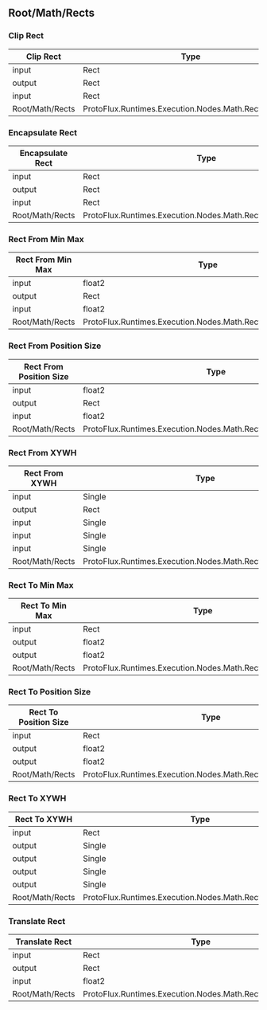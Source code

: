 <!-----------------------------------------------------------------------+
 ! This file has been generated using a script. Do not edit it manually. !
 ! Edit the individual node pages instead.                               !
 +----------------------------------------------------------------------->

## Root/Math/Rects

### Clip Rect

<!-- ProtofluxNode:start -->
| Clip Rect | Type | Label |
| --- | ---- | ----- |
| input | Rect | Rect |
| output | Rect | * |
| input | Rect | Mask |
| Root/Math/Rects | ProtoFlux.Runtimes.Execution.Nodes.Math.Rects.ClipRect |  |
<!-- ProtofluxNode:end -->


### Encapsulate Rect

<!-- ProtofluxNode:start -->
| Encapsulate Rect | Type | Label |
| --- | ---- | ----- |
| input | Rect | A |
| output | Rect | * |
| input | Rect | B |
| Root/Math/Rects | ProtoFlux.Runtimes.Execution.Nodes.Math.Rects.EncapsulateRect |  |
<!-- ProtofluxNode:end -->


### Rect From Min Max

<!-- ProtofluxNode:start -->
| Rect From Min Max | Type | Label |
| --- | ---- | ----- |
| input | float2 | Min |
| output | Rect | * |
| input | float2 | Max |
| Root/Math/Rects | ProtoFlux.Runtimes.Execution.Nodes.Math.Rects.RectFromMinMax |  |
<!-- ProtofluxNode:end -->


### Rect From Position Size

<!-- ProtofluxNode:start -->
| Rect From Position Size | Type | Label |
| --- | ---- | ----- |
| input | float2 | Position |
| output | Rect | * |
| input | float2 | Size |
| Root/Math/Rects | ProtoFlux.Runtimes.Execution.Nodes.Math.Rects.RectFromPositionSize |  |
<!-- ProtofluxNode:end -->


### Rect From XYWH

<!-- ProtofluxNode:start -->
| Rect From XYWH | Type | Label |
| --- | ---- | ----- |
| input | Single | X |
| output | Rect | * |
| input | Single | Y |
| input | Single | Width |
| input | Single | Height |
| Root/Math/Rects | ProtoFlux.Runtimes.Execution.Nodes.Math.Rects.RectFromXYWH |  |
<!-- ProtofluxNode:end -->


### Rect To Min Max

<!-- ProtofluxNode:start -->
| Rect To Min Max | Type | Label |
| --- | ---- | ----- |
| input | Rect | Rect |
| output | float2 | Min |
| output | float2 | Max |
| Root/Math/Rects | ProtoFlux.Runtimes.Execution.Nodes.Math.Rects.RectToMinMax |  |
<!-- ProtofluxNode:end -->


### Rect To Position Size

<!-- ProtofluxNode:start -->
| Rect To Position Size | Type | Label |
| --- | ---- | ----- |
| input | Rect | Rect |
| output | float2 | Position |
| output | float2 | Size |
| Root/Math/Rects | ProtoFlux.Runtimes.Execution.Nodes.Math.Rects.RectToPositionSize |  |
<!-- ProtofluxNode:end -->


### Rect To XYWH

<!-- ProtofluxNode:start -->
| Rect To XYWH | Type | Label |
| --- | ---- | ----- |
| input | Rect | Rect |
| output | Single | X |
| output | Single | Y |
| output | Single | Width |
| output | Single | Height |
| Root/Math/Rects | ProtoFlux.Runtimes.Execution.Nodes.Math.Rects.RectToXYWH |  |
<!-- ProtofluxNode:end -->


### Translate Rect

<!-- ProtofluxNode:start -->
| Translate Rect | Type | Label |
| --- | ---- | ----- |
| input | Rect | Rect |
| output | Rect | * |
| input | float2 | Offset |
| Root/Math/Rects | ProtoFlux.Runtimes.Execution.Nodes.Math.Rects.TranslateRect |  |
<!-- ProtofluxNode:end -->


